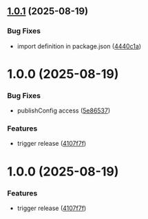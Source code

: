 ## [1.0.1](https://github.com/SourceRegistry/node-ovsdb/compare/v1.0.0...v1.0.1) (2025-08-19)


### Bug Fixes

* import definition in package.json ([4440c1a](https://github.com/SourceRegistry/node-ovsdb/commit/4440c1a51d0b1bad9a5bdbb0c39e5508271a8d56))

# 1.0.0 (2025-08-19)


### Bug Fixes

* publishConfig access ([5e86537](https://github.com/SourceRegistry/node-ovsdb/commit/5e86537f0f957ecd45719ca8398025f311e86d83))


### Features

* trigger release ([4107f7f](https://github.com/SourceRegistry/node-ovsdb/commit/4107f7f693b6f5a972fcb567d5ffb6796879b01f))

# 1.0.0 (2025-08-19)


### Features

* trigger release ([4107f7f](https://github.com/SourceRegistry/node-ovsdb/commit/4107f7f693b6f5a972fcb567d5ffb6796879b01f))
